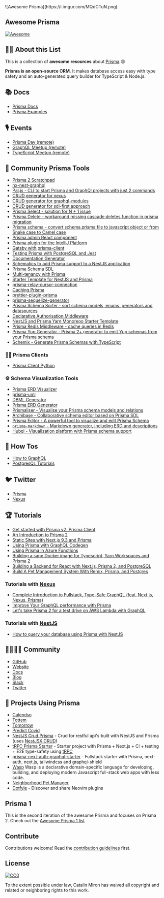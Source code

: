 <div class="github-widget" data-repo="catalinmiron/awesome-prisma"></div>
![Awesome Prisma](https://i.imgur.com/MQdCTuN.png)

## Awesome Prisma

[![Awesome](https://awesome.re/badge.svg)](https://awesome.re)



## :tipping_hand_woman: About this List

This is a collection of **awesome resources** about [Prisma](https://www.prisma.io/ 'Modern Database Access for TypeScript & Node.js') :heart_eyes:

**Prisma is an open-source ORM**. It makes database access easy with type safety and an auto-generated query builder for TypeScript & Node.js.

## :books: Docs

- [Prisma Docs](https://www.prisma.io/docs/)
- [Prisma Examples](https://github.com/prisma/prisma-examples)

## :studio_microphone: Events

- [Prisma Day (remote)](http://prisma.io/day)
- [GraphQL Meetup (remote)](https://www.meetup.com/graphql-berlin/)
- [TypeScript Meetup (remote)](https://www.meetup.com/TypeScript-Berlin/)

## :safety_vest: Community Prisma Tools

- [Prisma 2 Scratchpad](https://github.com/ctrlplusb/prisma2-template)
- [nx-nest-graphql](https://github.com/beeman/nx-nest-graphql)
- [Pal.js - CLI to start Prisma and GraphQl projects with just 2 commands](https://paljs.com)
- [CRUD generator for nexus](https://paljs.com/generator/nexus)
- [CRUD generator for graphql-modules](https://paljs.com/generator/graphql-modules)
- [CRUD generator for sdl-first approach](https://paljs.com/generator/sdl)
- [Prisma Select - solution for N + 1 issue](https://paljs.com/plugins/select)
- [Prisma Delete - workaround missing cascade deletes function in prisma migration](https://paljs.com/plugins/delete)
- [Prisma schema - convert schema.prisma file to javascript object or from Snake case to Camel case](https://paljs.com/cli/schema)
- [Prisma admin React component](https://paljs.com/prisma-admin)
- [Prisma plugin for the IntelliJ Platform](https://github.com/gabrielcolson/intellij-prisma)
- [Gatsby with prisma-client](https://github.com/LekoArts/gatsby-with-prisma-client)
- [Testing Prisma with PostgreSQL and Jest](https://github.com/ctrlplusb/prisma-pg-jest)
- [Documentation Generator](https://github.com/pantharshit00/prisma-docs-generator)
- [Schematics to add Prisma support to a NestJS application](https://github.com/marcjulian/nestjs-prisma)
- [Prisma Schema SDL](https://github.com/amplication/prisma-schema-dsl)
- [Multi-tenancy with Prisma](https://github.com/errorname/prisma-multi-tenant)
- [Starter Template for NestJS and Prisma](https://github.com/fivethree-team/nestjs-prisma-starter)
- [prisma-relay-cursor-connection](https://github.com/devoxa/prisma-relay-cursor-connection)
- [Caching Prisma](https://github.com/joellefkowitz/cached-prisma)
- [prettier-plugin-prisma](https://github.com/umidbekk/prettier-plugin-prisma)
- [prisma-sequelize-generator](https://github.com/floydspace/prisma-sequelize-generator)
- [Prisma Schema Sorter - sort schema models, enums, generators and datasources](https://github.com/omar-dulaimi/prisma-schema-sorter)
- [Declarative Authorisation Middleware](https://github.com/joindeed/prisma-auth)
- [NestJS and Prisma Yarn Monorepo Starter Template](https://github.com/alitnk/nest-prisma-monorepo)
- [Prisma Redis Middleware - cache queries in Redis](https://github.com/Asjas/prisma-redis-middleware)
- [Prisma Yup Generator - Prisma 2+ generator to emit Yup schemas from your Prisma schema](https://github.com/omar-dulaimi/prisma-yup-generator)
- [Schemix - Generate Prisma Schemas with TypeScript](https://github.com/ridafkih/schemix)

### :man_technologist: Prisma Clients

- [Prisma Client Python](https://github.com/RobertCraigie/prisma-client-py)


### :gear: Schema Visualization Tools

- [Prisma ERD Visualizer](https://github.com/skn0tt/prisma-erd)
- [prisma-uml](https://github.com/emyann/prisma-uml)
- [DBML Generator](https://github.com/notiz-dev/prisma-dbml-generator)
- [Prisma ERD Generator](https://github.com/keonik/prisma-erd-generator)
- [Prismaliser - Visualise your Prisma schema models and relations](https://prismaliser.app/)
- [Archibase - Collaborative schema editor based on Prisma SDL](https://archibase.dev/)
- [Prisma Editor - A powerful tool to visualize and edit Prisma Schema](https://github.com/mohammed-bahumaish/prisma-editor)
- [`prisma-markdown` - Markdown generator, including ERD and descriptions](https://github.com/samchon/prisma-markdown)
- [Hubql - Visualization platform with Prisma schema support](https://www.hubql.com/prisma)


## :thinking: How Tos

- [How to GraphQL](https://www.howtographql.com/)
- [PostgresQL Tutorials](https://www.prisma.io/tutorials/?tag=postgresql)

## :bird: Twitter

- [Prisma](http://twitter.com/prisma)
- [Nexus](http://twitter.com/nexusgql)

## :trophy: Tutorials

- [Get started with Prisma v2. Prisma Client](https://egghead.io/playlists/get-started-with-prisma-v2-prisma-client-8bae)
- [An Introduction to Prisma 2](https://blog.logrocket.com/an-introduction-to-prisma-2/)
- [Static Sites with Next.js 9.3 and Prisma](https://leerob.io/blog/next-prisma)
- [Using Prisma with GraphQL Codegen](https://medium.com/tomorrowapp/using-prisma-with-graphql-codegen-eed022c13749)
- [Using Prisma in Azure Functions](https://swacblooms.com/using-prisma-in-azure-functions/)
- [Building a sane Docker image for Typescript, Yarn Workspaces and Prisma 2](https://medium.com/@emilefugulin/building-a-sane-docker-image-for-typescript-lerna-and-prisma-2-76d8ff9926e4)
- [Building a Backend for React with Next.js, Prisma 2, and PostgreSQL](https://www.youtube.com/watch?v=Bqacj0iOL68)
- [Build A Pet Management System With Remix, Prisma, and Postgres](https://www.youtube.com/watch?v=wqyHGQlZcws&list=PLTnRtjQN5ieYu9SdwLvzKYFVtfqySY7FT)

### Tutorials with [Nexus](https://www.nexusjs.org/#/)
- [Complete Introduction to Fullstack, Type-Safe GraphQL (feat. Next.js, Nexus, Prisma)](https://dev.to/prisma/complete-introduction-to-fullstack-type-safe-graphql-feat-next-js-nexus-prisma-c5)
- [Improve Your GraphQL performance with Prisma](https://dev.to/ahmedelywa/improve-your-graphql-performance-with-prisma-2jia)
- [Let's take Prisma 2 for a test drive on AWS Lambda with GraphQL](https://itnext.io/lets-take-prisma-2-for-a-test-drive-on-aws-lambda-with-graphql-%EF%B8%8F-f4be711e93cc)

### Tutorials with [NestJS](https://nestjs.com/)
- [How to query your database using Prisma with NestJS](https://notiz.dev/blog/how-to-connect-nestjs-with-prisma)

## :family_man_woman_girl_boy: Community

- [GitHub](https://github.com/prisma/prisma/)
- [Website](https://prisma.io)
- [Docs](https://prisma.io/docs/)
- [Blog](https://prisma.io/blog)
- [Slack](https://slack.prisma.io/)
- [Twitter](https://twitter.com/prisma)

## :space_invader: Projects Using Prisma

- [Calendso](https://github.com/calendso/calendso)
- [Tottem](https://github.com/poulainv/tottem)
- [Tomorrow](https://www.tomorrowapp.io/)
- [Predict Covid](https://predictcovid.com/)
- [NestJS Crud Prisma](https://github.com/silicon-hills/nestjs-crud-prisma) - Crud for restful api's built with NestJS and Prisma (uses [NestJSX CRUD](https://github.com/nestjsx/crud))
- [tRPC Prisma Starter](https://github.com/trpc/examples-next-prisma-starter) - Starter project with Prisma + Next.js + CI + testing + E2E type-safety using [tRPC](https://trpc.io)
- [prisma-next-auth-graphql-starter](https://github.com/wangel13/prisma-next-auth-graphql-starter) - Fullstack starter with Prisma, next-auth, next.js, tailwindcss and graphql-shield
- [Wasp](https://github.com/wasp-lang/wasp) Wasp is a declarative domain-specific language for developing, building, and deploying modern Javascript full-stack web apps with less code.
- [Neighborhood Pet Manager](https://github.com/AustinGil/npm)
- [Dotfyle](https://dotfyle.com) - Discover and share Neovim plugins

## Prisma 1

This is the second iteration of the awesome Prisma and focuses on Prisma 2.
Check out the [Awesome Prisma 1 list](https://github.com/catalinmiron/awesome-prisma/blob/master/awesome-prisma1.md)

## Contribute

Contributions welcome! Read the [contribution guidelines](https://github.com/catalinmiron/awesome-prisma/blob/master/contributing.md) first.

## License

[![CC0](http://mirrors.creativecommons.org/presskit/buttons/88x31/svg/cc-zero.svg)](http://creativecommons.org/publicdomain/zero/1.0)

To the extent possible under law, Catalin Miron has waived all copyright and
related or neighboring rights to this work.
